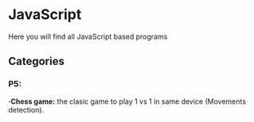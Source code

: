 # JavaScript

Here you will find all JavaScript based programs 

## Categories

### P5:

**·Chess game:** the clasic game to play 1 vs 1 in same device (Movements detection).
